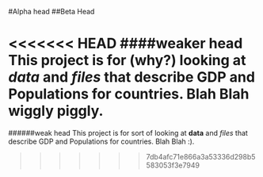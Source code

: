 #Alpha head
##Beta Head

<<<<<<< HEAD
####weaker head
This project is for (why?) looking at *data* and *files* that describe GDP and Populations for countries.  Blah Blah wiggly piggly.
=======
######weak head
This project is for sort of looking at **data** and *files* that describe GDP and Populations for countries.  Blah Blah :).
>>>>>>> 7db4afc71e866a3a53336d298b5583053f3e7949
